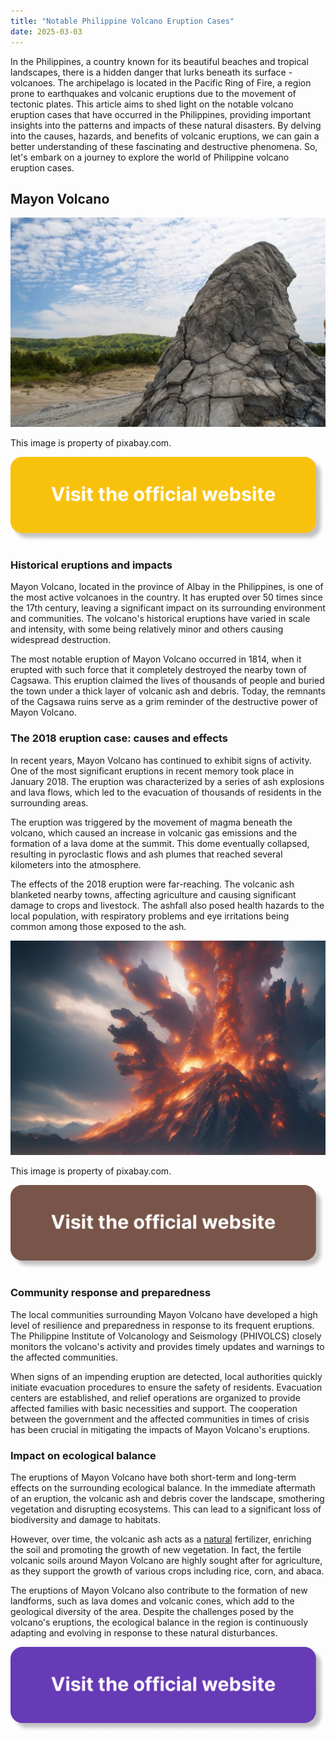 ```yaml
---
title: "Notable Philippine Volcano Eruption Cases"
date: 2025-03-03
---
```


In the Philippines, a country known for its beautiful beaches and tropical landscapes, there is a hidden danger that lurks beneath its surface - volcanoes. The archipelago is located in the Pacific Ring of Fire, a region prone to earthquakes and volcanic eruptions due to the movement of tectonic plates. This article aims to shed light on the notable volcano eruption cases that have occurred in the Philippines, providing important insights into the patterns and impacts of these natural disasters. By delving into the causes, hazards, and benefits of volcanic eruptions, we can gain a better understanding of these fascinating and destructive phenomena. So, let's embark on a journey to explore the world of Philippine volcano eruption cases.

## Mayon Volcano

![Notable Philippine Volcano Eruption Cases](images/notable-philippine-volcano-eruption-cases-1024x680.jpg "Notable Philippine Volcano Eruption Cases")

This image is property of pixabay.com.

[![See the Notable Philippine Volcano Eruption Cases in detail.](images/visit-official-website-amber-43.png "See the Notable Philippine Volcano Eruption Cases in detail.")](https://www.hawaiitours.com/?ref=poolboy17 "See the Notable Philippine Volcano Eruption Cases in detail.")

### Historical eruptions and impacts

Mayon Volcano, located in the province of Albay in the Philippines, is one of the most active volcanoes in the country. It has erupted over 50 times since the 17th century, leaving a significant impact on its surrounding environment and communities. The volcano's historical eruptions have varied in scale and intensity, with some being relatively minor and others causing widespread destruction.

The most notable eruption of Mayon Volcano occurred in 1814, when it erupted with such force that it completely destroyed the nearby town of Cagsawa. This eruption claimed the lives of thousands of people and buried the town under a thick layer of volcanic ash and debris. Today, the remnants of the Cagsawa ruins serve as a grim reminder of the destructive power of Mayon Volcano.

### The 2018 eruption case: causes and effects

In recent years, Mayon Volcano has continued to exhibit signs of activity. One of the most significant eruptions in recent memory took place in January 2018. The eruption was characterized by a series of ash explosions and lava flows, which led to the evacuation of thousands of residents in the surrounding areas.

The eruption was triggered by the movement of magma beneath the volcano, which caused an increase in volcanic gas emissions and the formation of a lava dome at the summit. This dome eventually collapsed, resulting in pyroclastic flows and ash plumes that reached several kilometers into the atmosphere.

The effects of the 2018 eruption were far-reaching. The volcanic ash blanketed nearby towns, affecting agriculture and causing significant damage to crops and livestock. The ashfall also posed health hazards to the local population, with respiratory problems and eye irritations being common among those exposed to the ash.

![Notable Philippine Volcano Eruption Cases](images/notable-philippine-volcano-eruption-cases-1-1024x697.jpg "Notable Philippine Volcano Eruption Cases")

This image is property of pixabay.com.

[![See the Notable Philippine Volcano Eruption Cases in detail.](images/visit-official-website-brown-44-82.png "See the Notable Philippine Volcano Eruption Cases in detail.")](https://www.hawaiitours.com/?ref=poolboy17 "See the Notable Philippine Volcano Eruption Cases in detail.")

### Community response and preparedness

The local communities surrounding Mayon Volcano have developed a high level of resilience and preparedness in response to its frequent eruptions. The Philippine Institute of Volcanology and Seismology (PHIVOLCS) closely monitors the volcano's activity and provides timely updates and warnings to the affected communities.

When signs of an impending eruption are detected, local authorities quickly initiate evacuation procedures to ensure the safety of residents. Evacuation centers are established, and relief operations are organized to provide affected families with basic necessities and support. The cooperation between the government and the affected communities in times of crisis has been crucial in mitigating the impacts of Mayon Volcano's eruptions.

### Impact on ecological balance

The eruptions of Mayon Volcano have both short-term and long-term effects on the surrounding ecological balance. In the immediate aftermath of an eruption, the volcanic ash and debris cover the landscape, smothering vegetation and disrupting ecosystems. This can lead to a significant loss of biodiversity and damage to habitats.

However, over time, the volcanic ash acts as a [natural](https://magmamatters.com/the-art-and-science-of-volcano-monitoring/ "The Art and Science of Volcano Monitoring") fertilizer, enriching the soil and promoting the growth of new vegetation. In fact, the fertile volcanic soils around Mayon Volcano are highly sought after for agriculture, as they support the growth of various crops including rice, corn, and abaca.

The eruptions of Mayon Volcano also contribute to the formation of new landforms, such as lava domes and volcanic cones, which add to the geological diversity of the area. Despite the challenges posed by the volcano's eruptions, the ecological balance in the region is continuously adapting and evolving in response to these natural disturbances.

[![Get your own Notable Philippine Volcano Eruption Cases today.](images/visit-official-website-deep-purple-12-93.png "Get your own Notable Philippine Volcano Eruption Cases today.")](https://www.hawaiitours.com/?ref=poolboy17 "Get your own Notable Philippine Volcano Eruption Cases today.")
